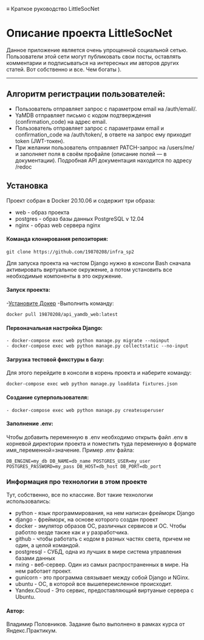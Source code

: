 ≡ Краткое руководство LittleSocNet

# Описание проекта LittleSocNet

Данное приложение является очень упрощенной социальной сетью. Пользователи этой сети могут публиковать свои посты, оставлять комментарии и подписываться на интересных им авторов других статей. Вот собственно и все. 
Чем богаты ). 
***

## Алгоритм регистрации пользователей:
- Пользователь отправляет запрос с параметром email на /auth/email/.
- YaMDB отправляет письмо с кодом подтверждения (confirmation_code) на адрес email.
- Пользователь отправляет запрос с параметрами email и confirmation_code на /auth/token/, в ответе на запрос ему приходит token (JWT-токен).
- При желании пользователь отправляет PATCH-запрос на /users/me/ и заполняет поля в своём профайле (описание полей — в документации). Подробная API документация находится по адресу /redoc

## Установка
Проект собран в Docker 20.10.06 и содержит три образа:
- web - образ проекта
- postgres - образ базы данных PostgreSQL v 12.04
- nginx - образ web сервера nginx

#### Команда клонирования репозитория:
    git clone https://github.com/19870208/infra_sp2
Для запуска проекта на чистом Django нужно в консоли Bash сначала активировать виртуальное окружение, а потом установить все необходимые компоненты в это окружение.

#### Запуск проекта:
-[Установите Докер](https://code.s3.yandex.net/backend-developer/learning-materials/db.sqlite3.zip)
-Выполнить команду:

    docker pull 19870208/api_yamdb_web:latest

#### Первоначальная настройка Django:
```
- docker-compose exec web python manage.py migrate --noinput
- docker-compose exec web python manage.py collectstatic --no-input
```
#### Загрузка тестовой фикстуры в базу:
Для этого перейдите в консоли в корень проекта и наберите команду:
    
    docker-compose exec web python manage.py loaddata fixtures.json

#### Создание суперпользователя:

    - docker-compose exec web python manage.py createsuperuser
    
#### Заполнение .env:
Чтобы добавить переменную в .env необходимо открыть файл .env в корневой директории проекта и поместить туда переменную в формате имя_переменной=значение. Пример .env файла:

    DB_ENGINE=my_db DB_NAME=db_name POSTGRES_USER=my_user POSTGRES_PASSWORD=my_pass DB_HOST=db_host DB_PORT=db_port


### Информация про технологии в этом проекте
Тут, собственно, все по классике. Вот такие технологии использовались:
- python - язык программирования, на нем написан фрейморк Django
- django - фрейморк, на основе которого создан проект
- docker - эмулятор образов ОС, различных сервисов и ОС. Чтобы работло везде также как и у разработчика.
- github - чтобы работать с кодом в разных частях света, причем не один, а целой командой.
- postgresql - СУБД, одна из лучших в мире система управления базами данных
- nxing - веб-сервер. Один из самых распространенных в мире. На нем работает проект.
- gunicorn - это программа связывает между собой Django и NGinx.
- ubuntu - ОС, в которой все вышепереисленное происходит.
- Yandex.Cloud - Это сервис, предоставляющий виртуаные сервера с Ubuntu.

#### Автор:
Владимир Половников. Задание было выполнено в рамках курса от Яндекс.Практикум.
